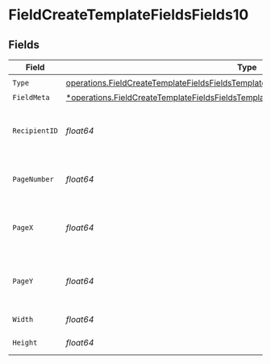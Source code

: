 # FieldCreateTemplateFieldsFields10


## Fields

| Field                                                                                                                                                                                             | Type                                                                                                                                                                                              | Required                                                                                                                                                                                          | Description                                                                                                                                                                                       |
| ------------------------------------------------------------------------------------------------------------------------------------------------------------------------------------------------- | ------------------------------------------------------------------------------------------------------------------------------------------------------------------------------------------------- | ------------------------------------------------------------------------------------------------------------------------------------------------------------------------------------------------- | ------------------------------------------------------------------------------------------------------------------------------------------------------------------------------------------------- |
| `Type`                                                                                                                                                                                            | [operations.FieldCreateTemplateFieldsFieldsTemplatesFieldsRequestRequestBody10Type](../../models/operations/fieldcreatetemplatefieldsfieldstemplatesfieldsrequestrequestbody10type.md)            | :heavy_check_mark:                                                                                                                                                                                | N/A                                                                                                                                                                                               |
| `FieldMeta`                                                                                                                                                                                       | [*operations.FieldCreateTemplateFieldsFieldsTemplatesFieldsRequestRequestBody10FieldMeta](../../models/operations/fieldcreatetemplatefieldsfieldstemplatesfieldsrequestrequestbody10fieldmeta.md) | :heavy_minus_sign:                                                                                                                                                                                | N/A                                                                                                                                                                                               |
| `RecipientID`                                                                                                                                                                                     | *float64*                                                                                                                                                                                         | :heavy_check_mark:                                                                                                                                                                                | The ID of the recipient to create the field for.                                                                                                                                                  |
| `PageNumber`                                                                                                                                                                                      | *float64*                                                                                                                                                                                         | :heavy_check_mark:                                                                                                                                                                                | The page number the field will be on.                                                                                                                                                             |
| `PageX`                                                                                                                                                                                           | *float64*                                                                                                                                                                                         | :heavy_check_mark:                                                                                                                                                                                | The X coordinate of where the field will be placed.                                                                                                                                               |
| `PageY`                                                                                                                                                                                           | *float64*                                                                                                                                                                                         | :heavy_check_mark:                                                                                                                                                                                | The Y coordinate of where the field will be placed.                                                                                                                                               |
| `Width`                                                                                                                                                                                           | *float64*                                                                                                                                                                                         | :heavy_check_mark:                                                                                                                                                                                | The width of the field.                                                                                                                                                                           |
| `Height`                                                                                                                                                                                          | *float64*                                                                                                                                                                                         | :heavy_check_mark:                                                                                                                                                                                | The height of the field.                                                                                                                                                                          |